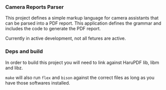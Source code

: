### Camera Reports Parser

This project defines a simple markup language for camera assistants that can be parsed into a PDF report. This application defines the grammar and includes the code to generate the PDF report.

Currently in active development, not all fetures are active.

### Deps and build

In order to build this project you will need to link against HaruPDF lib, libm and libz.

`make` will also run `flex` and `bison` against the correct files as long as you have those softwares installed.
